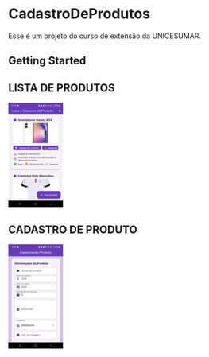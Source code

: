 # CadastroDeProdutos

Esse é um projeto do curso de extensão da UNICESUMAR.

## Getting Started

## LISTA DE PRODUTOS
<img src="/assets/lista_produto_cell.jpg" width="110px" height="210px">

## CADASTRO DE PRODUTO
<img src="/assets/cadastro_produto_cell.jpg" width="110px" height="210px">
